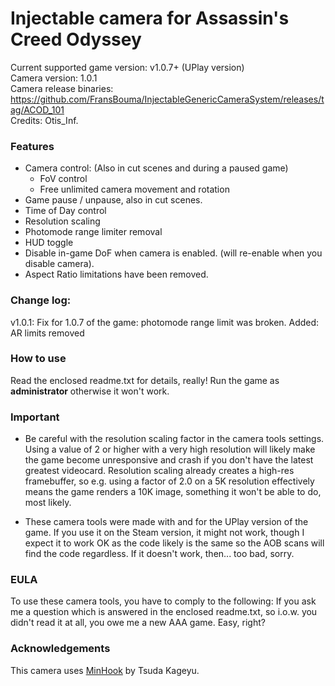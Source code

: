 Injectable camera for Assassin's Creed Odyssey
============================

Current supported game version: v1.0.7+ (UPlay version)  
Camera version: 1.0.1  
Camera release binaries: https://github.com/FransBouma/InjectableGenericCameraSystem/releases/tag/ACOD_101  
Credits: Otis_Inf. 

### Features

- Camera control: (Also in cut scenes and during a paused game)
	- FoV control
	- Free unlimited camera movement and rotation 
- Game pause / unpause, also in cut scenes. 
- Time of Day control
- Resolution scaling
- Photomode range limiter removal
- HUD toggle
- Disable in-game DoF when camera is enabled. (will re-enable when you disable camera).
- Aspect Ratio limitations have been removed.

### Change log:
v1.0.1: Fix for 1.0.7 of the game: photomode range limit was broken. Added: AR limits removed 


### How to use
Read the enclosed readme.txt for details, really! Run the game as **administrator** otherwise it won't work.

### Important
* Be careful with the resolution scaling factor in the camera tools settings. Using a value of 2 or higher with a very 
high resolution will likely make the game become unresponsive and crash if you don't have the latest greatest videocard.
Resolution scaling already creates a high-res framebuffer, so e.g. using a factor of 2.0 on a 5K resolution effectively
means the game renders a 10K image, something it won't be able to do, most likely.

* These camera tools were made with and for the UPlay version of the game. If you use it on the Steam version, it might not
work, though I expect it to work OK as the code likely is the same so the AOB scans will find the code regardless. If it doesn't
work, then... too bad, sorry.

### EULA
To use these camera tools, you have to comply to the following:
If you ask me a question which is answered in the enclosed readme.txt, so i.o.w. you didn't read it at all, 
you owe me a new AAA game. Easy, right? 

### Acknowledgements
This camera uses [MinHook](https://github.com/TsudaKageyu/minhook) by Tsuda Kageyu.
